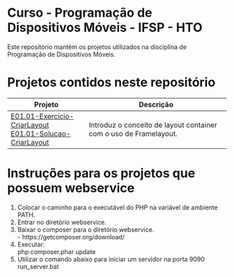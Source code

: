 # Curso - Programação de Dispositivos Móveis - IFSP - HTO
Este repositório mantém os projetos utilizados na disciplina de Programação de Dispositivos Móveis.

# Projetos contidos neste repositório
|Projeto|Descrição |
|--|--|
|[E01.01-Exercicio-CriarLayout](/Licao01-Comidas-Favoritas/E01.01-Exercicio-CriarLayout/) <br /> [E01.01-Solucao-CriarLayout](Licao01-Comidas-Favoritas/E01.01-Solucao-CriarLayout/)|Introduz o conceito de layout container com o uso de Framelayout.|

# Instruções para os projetos que possuem webservice

<ol>
	<li>Colocar o caminho para o executável do PHP na variável de ambiente PATH.</li>
	<li>Entrar no diretório webservice.</li>
	<li>Baixar o composer para o diretório webservice. <br />
		- https://getcomposer.org/download/
	</li>
	<li>Executar: <br />
  	php composer.phar update
	</li>
	<li>Utilizar o comando abaixo para iniciar um servidor na porta 9090 <br />
  	run_server.bat
  </li>
</ol>